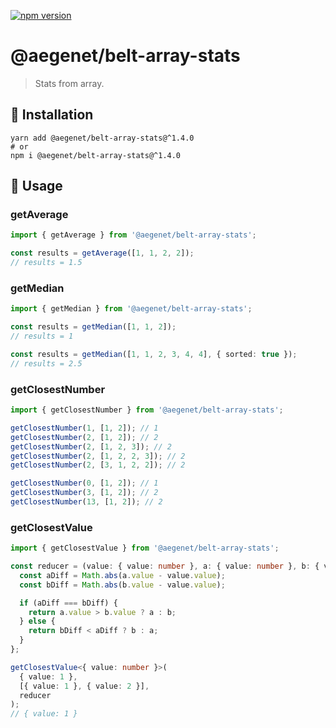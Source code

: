 [![npm version](https://img.shields.io/npm/v/@aegenet/belt-array-stats.svg)](https://www.npmjs.com/package/@aegenet/belt-array-stats)
<br>

# @aegenet/belt-array-stats

> Stats from array.

## 💾 Installation

```shell
yarn add @aegenet/belt-array-stats@^1.4.0
# or
npm i @aegenet/belt-array-stats@^1.4.0
```

## 📝 Usage

### getAverage

```typescript
import { getAverage } from '@aegenet/belt-array-stats';

const results = getAverage([1, 1, 2, 2]);
// results = 1.5
```

### getMedian

```typescript
import { getMedian } from '@aegenet/belt-array-stats';

const results = getMedian([1, 1, 2]);
// results = 1
```

```typescript
const results = getMedian([1, 1, 2, 3, 4, 4], { sorted: true });
// results = 2.5
```

### getClosestNumber

```typescript
import { getClosestNumber } from '@aegenet/belt-array-stats';

getClosestNumber(1, [1, 2]); // 1
getClosestNumber(2, [1, 2]); // 2
getClosestNumber(2, [1, 2, 3]); // 2
getClosestNumber(2, [1, 2, 2, 3]); // 2
getClosestNumber(2, [3, 1, 2, 2]); // 2

getClosestNumber(0, [1, 2]); // 1
getClosestNumber(3, [1, 2]); // 2
getClosestNumber(13, [1, 2]); // 2
```

### getClosestValue

```typescript
import { getClosestValue } from '@aegenet/belt-array-stats';

const reducer = (value: { value: number }, a: { value: number }, b: { value: number }) => {
  const aDiff = Math.abs(a.value - value.value);
  const bDiff = Math.abs(b.value - value.value);

  if (aDiff === bDiff) {
    return a.value > b.value ? a : b;
  } else {
    return bDiff < aDiff ? b : a;
  }
};

getClosestValue<{ value: number }>(
  { value: 1 },
  [{ value: 1 }, { value: 2 }],
  reducer
);
// { value: 1 }

```
